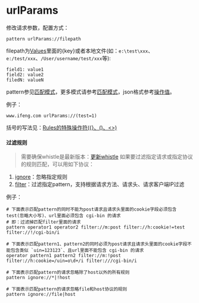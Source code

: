 # urlParams

修改请求参数，配置方式：

	pattern urlParams://filepath

filepath为[Values](http://local.whistlejs.com/#values)里面的{key}或者本地文件(如：`e:\test\xxx`、`e:/test/xxx`、`/User/username/test/xxx`等):

	field1: value1
	field2: value2
	filedN: valueN

pattern参见[匹配模式](../pattern.html)，更多模式请参考[匹配模式](../mode.html)，json格式参考[操作值](../data.html)。

例子：

	www.ifeng.com urlParams://(test=1)

括号的写法见：[Rules的特殊操作符({}、()、<>)](../webui/rules.html)

#### 过滤规则
> 需要确保whistle是最新版本：[更新whistle](../update.html)
如果要过滤指定请求或指定协议的规则匹配，可以用如下协议：
1. [ignore](./ignore.html)：忽略指定规则
2. [filter](./filter.html)：过滤指定pattern，支持根据请求方法、请求头、请求客户端IP过滤

例子：

```
# 下面表示匹配pattern的同时不能为post请求且请求头里面的cookie字段必须包含test(忽略大小写)、url里面必须包含 cgi-bin 的请求
# 即：过滤掉匹配filter里面的请求
pattern operator1 operator2 filter://m:post filter://h:cookie!=test filter://!/cgi-bin/i

# 下面表示匹配pattern1、pattern2的同时必须为post请求且请求头里面的cookie字段不能包含类似 `uin=123123`、且url里面不能包含 cgi-bin 的请求
operator pattern1 pattern2 filter://m:!post filter://h:cookie=/uin=o\d+/i filter:///cgi-bin/i

# 下面表示匹配pattern的请求忽略除了host以外的所有规则
pattern ignore://*|!host

# 下面表示匹配pattern的请求忽略file和host协议的规则
pattern ignore://file|host
```
